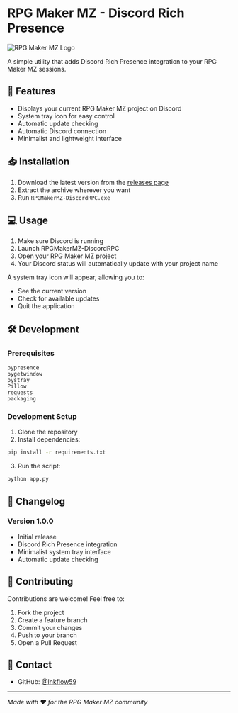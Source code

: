 # RPG Maker MZ - Discord Rich Presence

![RPG Maker MZ Logo](ressource/icon.ico)

A simple utility that adds Discord Rich Presence integration to your RPG Maker MZ sessions.

## 🌟 Features

- Displays your current RPG Maker MZ project on Discord
- System tray icon for easy control
- Automatic update checking
- Automatic Discord connection
- Minimalist and lightweight interface

## 📥 Installation

1. Download the latest version from the [releases page](https://github.com/Inkflow59/RPGMakerMZ-DiscordRPC/releases)
2. Extract the archive wherever you want
3. Run `RPGMakerMZ-DiscordRPC.exe`

## 💻 Usage

1. Make sure Discord is running
2. Launch RPGMakerMZ-DiscordRPC
3. Open your RPG Maker MZ project
4. Your Discord status will automatically update with your project name

A system tray icon will appear, allowing you to:
- See the current version
- Check for available updates
- Quit the application

## 🛠️ Development

### Prerequisites

```
pypresence
pygetwindow
pystray
Pillow
requests
packaging
```

### Development Setup

1. Clone the repository
2. Install dependencies:
```bash
pip install -r requirements.txt
```
3. Run the script:
```bash
python app.py
```

## 📝 Changelog

### Version 1.0.0
- Initial release
- Discord Rich Presence integration
- Minimalist system tray interface
- Automatic update checking

## 🤝 Contributing

Contributions are welcome! Feel free to:
1. Fork the project
2. Create a feature branch
3. Commit your changes
4. Push to your branch
5. Open a Pull Request

## 💌 Contact

- GitHub: [@Inkflow59](https://github.com/Inkflow59)

---

*Made with ❤️ for the RPG Maker MZ community*